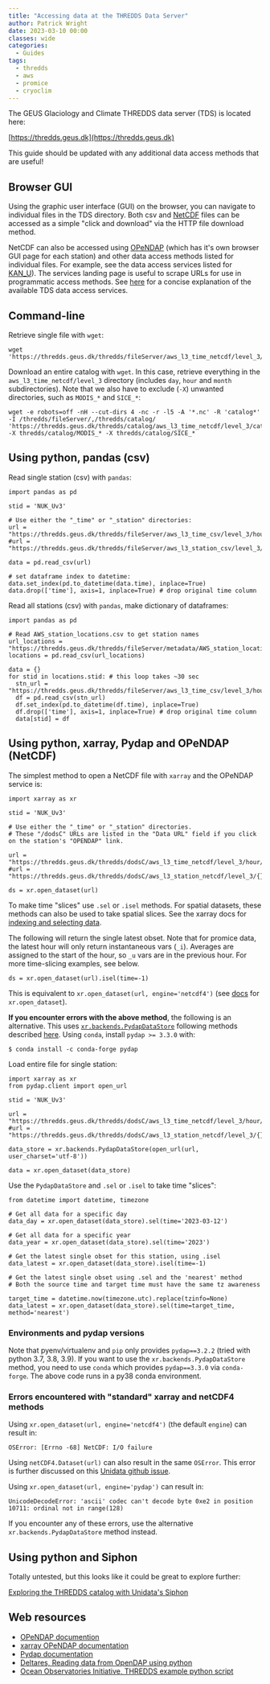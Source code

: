 ```yaml
---
title: "Accessing data at the THREDDS Data Server"
author: Patrick Wright
date: 2023-03-10 00:00
classes: wide
categories:
  - Guides
tags: 
  - thredds
  - aws
  - promice
  - cryoclim
---
```


The GEUS Glaciology and Climate THREDDS data server (TDS) is located here:

[https://thredds.geus.dk](https://thredds.geus.dk)

This guide should be updated with any additional data access methods that are useful!

## Browser GUI

Using the graphic user interface (GUI) on the browser, you can navigate to individual files in the TDS directory. Both csv and [NetCDF](https://www.unidata.ucar.edu/software/netcdf/) files can be accessed as a simple "click and download" via the HTTP file download method.

NetCDF can also be accessed using [OPeNDAP](https://www.opendap.org/) (which has it's own browser GUI page for each station) and other data access methods listed for individual files. For example, see the data access services listed for [KAN_U](https://thredds.geus.dk/thredds/catalog/aws_l3_station_netcdf/level_3/KAN_U/catalog.html?dataset=aws_l3_station_netcdf/level_3/KAN_U/KAN_U_hour.nc)). The services landing page is useful to scrape URLs for use in programmatic access methods. See [here](https://www.ncei.noaa.gov/access/thredds-user-guide) for a concise explanation of the available TDS data access services.

## Command-line

Retrieve single file with `wget`:
```
wget 'https://thredds.geus.dk/thredds/fileServer/aws_l3_time_netcdf/level_3/hour/CEN1_hour.nc'
```

Download an entire catalog with `wget`. In this case, retrieve everything in the `aws_l3_time_netcdf/level_3` directory (includes `day`, `hour` and `month` subdirectories). Note that we also have to exclude (`-X`) unwanted directories, such as `MODIS_*` and `SICE_*`:
```
wget -e robots=off -nH --cut-dirs 4 -nc -r -l5 -A '*.nc' -R 'catalog*' -I /thredds/fileServer/,/thredds/catalog/ 'https://thredds.geus.dk/thredds/catalog/aws_l3_time_netcdf/level_3/catalog.html' -X thredds/catalog/MODIS_* -X thredds/catalog/SICE_*
```

## Using python, pandas (csv)

Read single station (csv) with `pandas`:
```
import pandas as pd

stid = 'NUK_Uv3'

# Use either the "_time" or "_station" directories:
url = "https://thredds.geus.dk/thredds/fileServer/aws_l3_time_csv/level_3/hour/{}_hour.csv".format(stid)
#url = "https://thredds.geus.dk/thredds/fileServer/aws_l3_station_csv/level_3/{}/{}_hour.csv".format(stid,stid)

data = pd.read_csv(url)

# set dataframe index to datetime:
data.set_index(pd.to_datetime(data.time), inplace=True)
data.drop(['time'], axis=1, inplace=True) # drop original time column
```

Read all stations (csv) with `pandas`, make dictionary of dataframes:
```
import pandas as pd

# Read AWS_station_locations.csv to get station names
url_locations = "https://thredds.geus.dk/thredds/fileServer/metadata/AWS_station_locations.csv"
locations = pd.read_csv(url_locations)

data = {}
for stid in locations.stid: # this loop takes ~30 sec
  stn_url = "https://thredds.geus.dk/thredds/fileServer/aws_l3_time_csv/level_3/hour/{}_hour.csv".format(stid)
  df = pd.read_csv(stn_url)
  df.set_index(pd.to_datetime(df.time), inplace=True)
  df.drop(['time'], axis=1, inplace=True) # drop original time column
  data[stid] = df
```

## Using python, xarray, Pydap and OPeNDAP (NetCDF)

The simplest method to open a NetCDF file with `xarray` and the OPeNDAP service is:
```
import xarray as xr

stid = 'NUK_Uv3'

# Use either the "_time" or "_station" directories.
# These "/dodsC" URLs are listed in the "Data URL" field if you click on the station's "OPENDAP" link.

url = "https://thredds.geus.dk/thredds/dodsC/aws_l3_time_netcdf/level_3/hour/{}_hour.nc".format(stid)
#url = "https://thredds.geus.dk/thredds/dodsC/aws_l3_station_netcdf/level_3/{}/{}_hour.nc".format(stid,stid)

ds = xr.open_dataset(url)
```

To make time "slices" use `.sel` or `.isel` methods. For spatial datasets, these methods can also be used to take spatial slices. See the xarray docs for [indexing and selecting data](https://docs.xarray.dev/en/stable/user-guide/indexing.html#indexing-and-selecting-data).

The following will return the single latest obset. Note that for promice data, the latest hour will only return instantaneous vars (`_i`). Averages are assigned to the start of the hour, so `_u` vars are in the previous hour. For more time-slicing examples, see below.
```
ds = xr.open_dataset(url).isel(time=-1)
```

This is equivalent to `xr.open_dataset(url, engine='netcdf4')` (see [docs](https://docs.xarray.dev/en/stable/generated/xarray.open_dataset.html) for `xr.open_dataset`).

**If you encounter errors with the above method**, the following is an alternative. This uses [`xr.backends.PydapDataStore`](https://docs.xarray.dev/en/stable/generated/xarray.backends.PydapDataStore.html) following methods described [here](https://help.marine.copernicus.eu/en/articles/5182598-how-to-consume-the-opendap-api-and-cas-sso-using-python). Using `conda`, install `pydap >= 3.3.0` with:
```
$ conda install -c conda-forge pydap
```

Load entire file for single station:
```
import xarray as xr
from pydap.client import open_url

stid = 'NUK_Uv3'

url = "https://thredds.geus.dk/thredds/dodsC/aws_l3_time_netcdf/level_3/hour/{}_hour.nc".format(stid)
#url = "https://thredds.geus.dk/thredds/dodsC/aws_l3_station_netcdf/level_3/{}/{}_hour.nc".format(stid,stid)

data_store = xr.backends.PydapDataStore(open_url(url, user_charset='utf-8'))

data = xr.open_dataset(data_store)
```

Use the `PydapDataStore` and `.sel` or `.isel` to take time "slices":
```
from datetime import datetime, timezone

# Get all data for a specific day
data_day = xr.open_dataset(data_store).sel(time='2023-03-12')

# Get all data for a specific year
data_year = xr.open_dataset(data_store).sel(time='2023')

# Get the latest single obset for this station, using .isel
data_latest = xr.open_dataset(data_store).isel(time=-1)

# Get the latest single obset using .sel and the 'nearest' method
# Both the source time and target time must have the same tz awareness

target_time = datetime.now(timezone.utc).replace(tzinfo=None)
data_latest = xr.open_dataset(data_store).sel(time=target_time, method='nearest')
```

### Environments and pydap versions

Note that pyenv/virtualenv and `pip` only provides `pydap==3.2.2` (tried with python 3.7, 3.8, 3.9). If you want to use the `xr.backends.PydapDataStore` method, you need to use `conda` which provides `pydap==3.3.0` via `conda-forge`. The above code runs in a py38 conda environment.

### Errors encountered with "standard" xarray and netCDF4 methods

Using `xr.open_dataset(url, engine='netcdf4')` (the default `engine`) can result in:
```
OSError: [Errno -68] NetCDF: I/O failure
```

Using `netCDF4.Dataset(url)` can also result in the same `OSError`. This error is further discussed on this [Unidata github issue](https://github.com/Unidata/netcdf4-python/issues/812).

Using `xr.open_dataset(url, engine='pydap')` can result in:
```
UnicodeDecodeError: 'ascii' codec can't decode byte 0xe2 in position 10711: ordinal not in range(128)
```

If you encounter any of these errors, use the alternative `xr.backends.PydapDataStore` method instead.

## Using python and Siphon

Totally untested, but this looks like it could be great to explore further:

[Exploring the THREDDS catalog with Unidata's Siphon](https://ioos.github.io/ioos_code_lab/content/code_gallery/data_access_notebooks/2017-01-18-siphon-explore-thredds.html)

## Web resources
- [OPeNDAP documention](https://opendap.github.io/documentation/UserGuideComprehensive.html)
- [xarray OPeNDAP documentation](https://xarray-test.readthedocs.io/en/latest/io.html#opendap)
- [Pydap documentation](https://www.pydap.org/en/latest/)
- [Deltares, Reading data from OpenDAP using python](https://publicwiki.deltares.nl/display/OET/Reading+data+from+OpenDAP+using+python)
- [Ocean Observatories Initiative, THREDDS example python script](https://oceanobservatories.org/thredds-quick-start/#python)